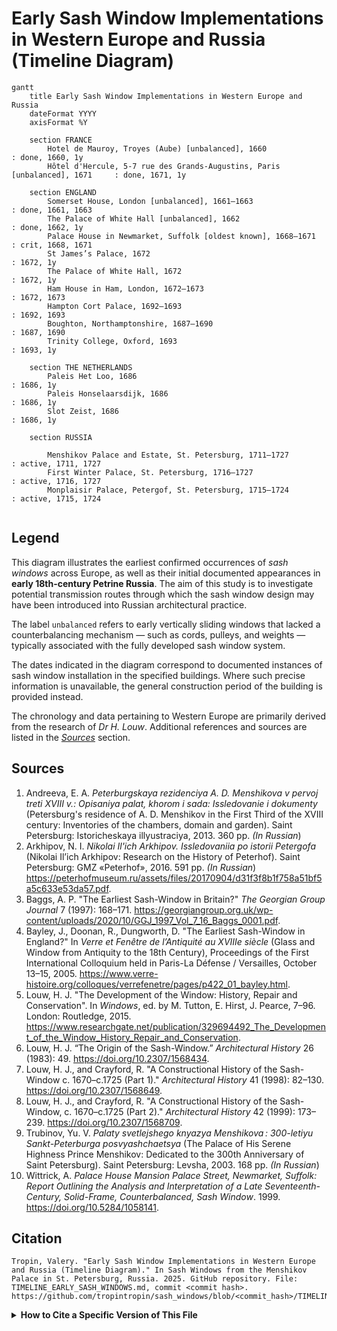 # Early Sash Window Implementations in Western Europe and Russia (Timeline Diagram)

```mermaid
gantt
	title Early Sash Window Implementations in Western Europe and Russia
	dateFormat YYYY
    axisFormat %Y

    section FRANCE
        Hotel de Mauroy, Troyes (Aube) [unbalanced], 1660                           : done, 1660, 1y
        Hôtel d'Hercule, 5-7 rue des Grands-Augustins, Paris [unbalanced], 1671     : done, 1671, 1y

	section ENGLAND
        Somerset House, London [unbalanced], 1661–1663                              : done, 1661, 1663
		The Palace of White Hall [unbalanced], 1662                                 : done, 1662, 1y
		Palace House in Newmarket, Suffolk [oldest known], 1668–1671                : crit, 1668, 1671
        St James’s Palace, 1672                                                     : 1672, 1y
		The Palace of White Hall, 1672                                              : 1672, 1y
        Ham House in Ham, London, 1672–1673                                         : 1672, 1673
		Hampton Cort Palace, 1692–1693                                              : 1692, 1693
		Boughton, Northamptonshire, 1687–1690                                       : 1687, 1690
		Trinity College, Oxford, 1693                                               : 1693, 1y

    section THE NETHERLANDS
        Paleis Het Loo, 1686                                                        : 1686, 1y
        Paleis Honselaarsdijk, 1686                                                 : 1686, 1y
        Slot Zeist, 1686                                                            : 1686, 1y

    section RUSSIA

        Menshikov Palace and Estate, St. Petersburg, 1711–1727                      : active, 1711, 1727
        First Winter Palace, St. Petersburg, 1716–1727                              : active, 1716, 1727
        Monplaisir Palace, Petergof, St. Petersburg, 1715–1724                      : active, 1715, 1724


```

## Legend

This diagram illustrates the earliest confirmed occurrences of *sash windows* across Europe, as well as their initial documented appearances in **early 18th-century Petrine Russia**. The aim of this study is to investigate potential transmission routes through which the sash window design may have been introduced into Russian architectural practice.

The label `unbalanced` refers to early vertically sliding windows that lacked a counterbalancing mechanism — such as cords, pulleys, and weights — typically associated with the fully developed sash window system.

The dates indicated in the diagram correspond to documented instances of sash window installation in the specified buildings. Where such precise information is unavailable, the general construction period of the building is provided instead.

The chronology and data pertaining to Western Europe are primarily derived from the research of *Dr H. Louw*. Additional references and sources are listed in the [*Sources*](#sources) section.


## Sources
1. Andreeva, E. A. *Peterburgskaya rezidenciya A. D. Menshikova v pervoj treti XVIII v.: Opisaniya palat, khorom i sada: Issledovanie i dokumenty* (Petersburg's residence of A. D. Menshikov in the First Third of the XVIII century: Inventories of the chambers, domain and garden). Saint Petersburg: Istoricheskaya illyustraciya, 2013. 360 pp. *(In Russian*)
1. Arkhipov, N. I. *Nikolai Il'ich Arkhipov. Issledovaniia po istorii Petergofa* (Nikolai Il’ich Arkhipov: Research on the History of Peterhof). Saint Petersburg: GMZ «Peterhof», 2016. 591 pp. *(In Russian*) https://peterhofmuseum.ru/assets/files/20170904/d31f3f8b1f758a51bf5a5c633e53da57.pdf.
1. Baggs, A. P. "The Earliest Sash-Window in Britain?" *The Georgian Group Journal* 7 (1997): 168–171. https://georgiangroup.org.uk/wp-content/uploads/2020/10/GGJ_1997_Vol_7_16_Baggs_0001.pdf.
1. Bayley, J., Doonan, R., Dungworth, D. "The Earliest Sash-Window in England?" In *Verre et Fenêtre de l’Antiquité au XVIIIe siècle* (Glass and Window from Antiquity to the 18th Century), Proceedings of the First International Colloquium held in Paris-La Défense / Versailles, October 13–15, 2005. https://www.verre-histoire.org/colloques/verrefenetre/pages/p422_01_bayley.html.
1. Louw, H. J. "The Development of the Window: History, Repair and Conservation". In *Windows*, ed. by M. Tutton, E. Hirst, J. Pearce, 7–96. London: Routledge, 2015. https://www.researchgate.net/publication/329694492_The_Development_of_the_Window_History_Repair_and_Conservation.
1. Louw, H. J. “The Origin of the Sash-Window.” *Architectural History* 26 (1983): 49. https://doi.org/10.2307/1568434.
1. Louw, H. J., and Crayford, R. "A Constructional History of the Sash-Window c. 1670–c.1725 (Part 1)." *Architectural History* 41 (1998): 82–130. https://doi.org/10.2307/1568649.
1. Louw, H. J., and Crayford, R. "A Constructional History of the Sash-Window, c. 1670–c.1725 (Part 2)." *Architectural History* 42 (1999): 173–239. https://doi.org/10.2307/1568709.
1. Trubinov, Yu. V. *Palaty svetlejshego knyazya Menshikova : 300-letiyu Sankt-Peterburga posvyashchaetsya*  (The Palace of His Serene Highness Prince Menshikov: Dedicated to the 300th Anniversary of Saint Petersburg). Saint Petersburg: Levsha, 2003. 168 pp. *(In Russian*)
1. Wittrick, A. *Palace House Mansion Palace Street, Newmarket, Suffolk: Report Outlining the Analysis and Interpretation of a Late Seventeenth-Century, Solid-Frame, Counterbalanced, Sash Window*. 1999. https://doi.org/10.5284/1058141.


## Citation

```
Tropin, Valery. "Early Sash Window Implementations in Western Europe and Russia (Timeline Diagram)." In Sash Windows from the Menshikov Palace in St. Petersburg, Russia. 2025. GitHub repository. File: TIMELINE_EARLY_SASH_WINDOWS.md, commit <commit hash>.  
https://github.com/tropintropin/sash_windows/blob/<commit_hash>/TIMELINE_EARLY_SASH_WINDOWS.md
```

<details>
    <summary><b>How to Cite a Specific Version of This File</b></summary>

The `<commit hash>` is the unique code for this version. Find it by clicking *History* on the file page, select a *commit*, and copy the code from the URL.

To link to an exact version of this file (so the citation doesn’t break when the file changes), follow these steps:

1. Open the file on GitHub, for example: `https://github.com/tropintropin/sash_windows/blob/main/TIMELINE_EARLY_SASH_WINDOWS.md`
1. Click the *History* button near the top right to see all changes to this file.
1. Find the commit you want to cite and click on it.
1. Copy the URL from your browser’s address bar — this links to the file at that exact commit.

Use this URL in your citation to ensure it always points to the same version.
</details>
